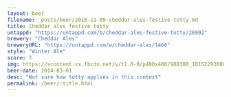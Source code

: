 ```yaml
---
layout: beer
filename: _posts/beer/2016-11-09-cheddar-ales-festive-totty.md
title: Cheddar ales festive totty
untappd: "https://untappd.com/b/cheddar-ales-festive-totty/26992"
brewery: "Cheddar Ales"
breweryURL: "https://untappd.com/w/cheddar-ales/1466"
style: "Winter Ale"
score: 7
img: https://scontent.xx.fbcdn.net/v/t1.0-0/p480x480/988380_10152293086573745_484773090_n.jpg?oh=5bb372b58b291bd8b9e9bc7e294fca1e&oe=590C4EA3
beer-date: 2014-03-01
desc: "Not sure how totty applies in this context"
permalink: /beer/:title.html
---
```

